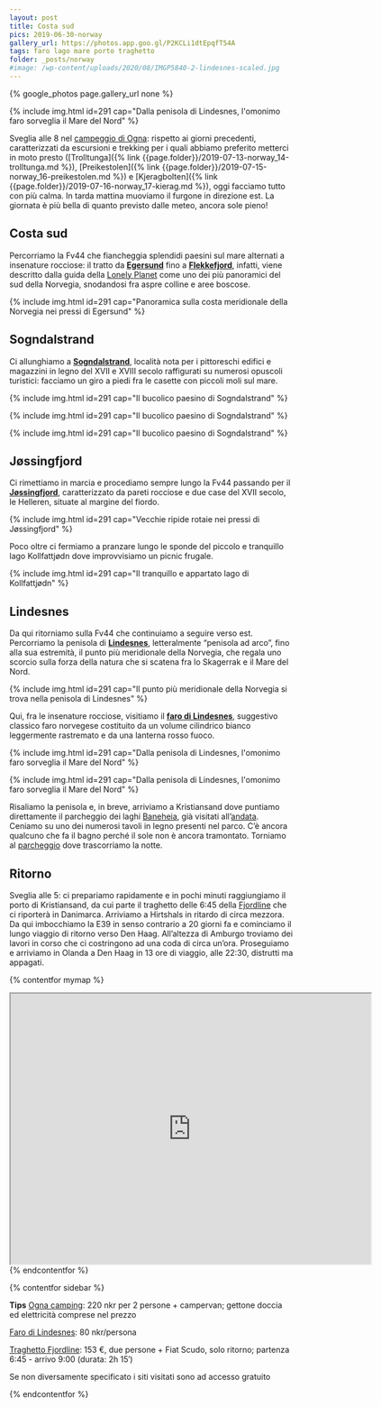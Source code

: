 ```yaml
---
layout: post
title: Costa sud
pics: 2019-06-30-norway
gallery_url: https://photos.app.goo.gl/P2KCLi1dtEpqfT54A
tags: faro lago mare porto traghetto
folder: _posts/norway
#image: /wp-content/uploads/2020/08/IMGP5840-2-lindesnes-scaled.jpg
---
```


{% google_photos page.gallery_url none %}

{% include img.html id=291 cap="Dalla penisola di Lindesnes, l'omonimo faro sorveglia il Mare del Nord" %}

Sveglia alle 8 nel [campeggio di Ogna](https://www.ognacamping.no/en/): rispetto ai giorni precedenti, caratterizzati da escursioni e trekking per i quali abbiamo preferito metterci in moto presto ([Trolltunga]({% link {{page.folder}}/2019-07-13-norway_14-trolltunga.md %}), [Preikestolen]({% link {{page.folder}}/2019-07-15-norway_16-preikestolen.md %}) e [Kjeragbolten]({% link {{page.folder}}/2019-07-16-norway_17-kierag.md %}), oggi facciamo tutto con più calma. In tarda mattina muoviamo il furgone in direzione est. La giornata è più bella di quanto previsto dalle meteo, ancora sole pieno!

## Costa sud

Percorriamo la Fv44 che fiancheggia splendidi paesini sul mare alternati a insenature rocciose: il tratto da **[Egersund](https://www.fjordnorway.com/places-to-go/egersund-town-centre-p1086743)** fino a [**Flekkefjord**](https://www.visitnorway.com/places-to-go/southern-norway/flekkefjord/), infatti, viene descritto dalla guida della [Lonely Planet](https://shop.lonelyplanetitalia.it/prodotto/guida-di-viaggio-norvegia) come uno dei più panoramici del sud della Norvegia, snodandosi fra aspre colline e aree boscose.

{% include img.html id=291 cap="Panoramica sulla costa meridionale della Norvegia nei pressi di Egersund" %}

## Sogndalstrand

Ci allunghiamo a **[Sogndalstrand](https://www.visitnorway.com/listings/sogndalstrand/10739/)**, località nota per i pittoreschi edifici e magazzini in legno del XVII e XVIII secolo raffigurati su numerosi opuscoli turistici: facciamo un giro a piedi fra le casette con piccoli moli sul mare.

{% include img.html id=291 cap="Il bucolico paesino di Sogndalstrand" %}

{% include img.html id=291 cap="Il bucolico paesino di Sogndalstrand" %}

{% include img.html id=291 cap="Il bucolico paesino di Sogndalstrand" %}

## Jøssingfjord

Ci rimettiamo in marcia e procediamo sempre lungo la Fv44 passando per il **[Jøssingfjord](https://www.visitnorway.it/listings/helleren-and-j%C3%B8ssingfjord/10735/)**, caratterizzato da pareti rocciose e due case del XVII secolo, le Helleren, situate al margine del fiordo.

{% include img.html id=291 cap="Vecchie ripide rotaie nei pressi di Jøssingfjord" %}

Poco oltre ci fermiamo a pranzare lungo le sponde del piccolo e tranquillo lago Kollfattjødn dove improvvisiamo un picnic frugale.

{% include img.html id=291 cap="Il tranquillo e appartato lago di Kollfattjødn" %}

## Lindesnes

Da qui ritorniamo sulla Fv44 che continuiamo a seguire verso est. Percorriamo la penisola di **[Lindesnes](https://www.visitnorway.com/places-to-go/southern-norway/lindesnes/)**, letteralmente “penisola ad arco”, fino alla sua estremità, il punto più meridionale della Norvegia, che regala uno scorcio sulla forza della natura che si scatena fra lo Skagerrak e il Mare del Nord.

{% include img.html id=291 cap="Il punto più meridionale della Norvegia si trova nella penisola di Lindesnes" %}

Qui, fra le insenature rocciose, visitiamo il **[faro di Lindesnes](https://www.visitnorway.com/places-to-go/southern-norway/lindesnes/listings-lindesnes-region/lindesnes-lighthouse/3644/)**, suggestivo classico faro norvegese costituito da un volume cilindrico bianco leggermente rastremato e da una lanterna rosso fuoco.

{% include img.html id=291 cap="Dalla penisola di Lindesnes, l'omonimo faro sorveglia il Mare del Nord" %}

{% include img.html id=291 cap="Dalla penisola di Lindesnes, l'omonimo faro sorveglia il Mare del Nord" %}

Risaliamo la penisola e, in breve, arriviamo a Kristiansand dove puntiamo direttamente il parcheggio dei laghi [Baneheia](https://park4night.com/lieu/58798//kristiansand-10-svarttj%C3%B8nnveien/norway/kristiansand#prettyPhoto), già visitati all’[andata](http://www.van42.org/2019/06/30/la-costa-sud/). Ceniamo su uno dei numerosi tavoli in legno presenti nel parco. C’è ancora qualcuno che fa il bagno perché il sole non è ancora tramontato. Torniamo al [parcheggio](https://park4night.com/lieu/58798//kristiansand-10-svarttj%C3%B8nnveien/norway/kristiansand#prettyPhoto) dove trascorriamo la notte.

## Ritorno

Sveglia alle 5: ci prepariamo rapidamente e in pochi minuti raggiungiamo il porto di Kristiansand, da cui parte il traghetto delle 6:45 della [Fjordline](https://www.fjordline.com/en) che ci riporterà in Danimarca. Arriviamo a Hirtshals in ritardo di circa mezzora. Da qui imbocchiamo la E39 in senso contrario a 20 giorni fa e cominciamo il lungo viaggio di ritorno verso Den Haag. All’altezza di Amburgo troviamo dei lavori in corso che ci costringono ad una coda di circa un’ora. Proseguiamo e arriviamo in Olanda a Den Haag in 13 ore di viaggio, alle 22:30, distrutti ma appagati.

{% contentfor mymap %}
<iframe src="https://www.google.com/maps/d/embed?mid=1Zq412hsHtAhB0wvIPQNmXxJQUWI1OuUB&ehbc=2E312F" width="640" height="480"></iframe>
{% endcontentfor %}

{% contentfor sidebar %}

**Tips**
[Ogna camping](https://www.ognacamping.no/en/): 220 nkr per 2 persone + campervan; gettone doccia ed elettricità comprese nel prezzo

[Faro di Lindesnes](https://www.visitnorway.com/places-to-go/southern-norway/lindesnes/listings-lindesnes-region/lindesnes-lighthouse/3644/): 80 nkr/persona

[Traghetto Fjordline](https://www.fjordline.com/en): 153 €, due persone + Fiat Scudo, solo ritorno; partenza 6:45 - arrivo 9:00 (durata: 2h 15′)

Se non diversamente specificato i siti visitati sono ad accesso gratuito

{% endcontentfor %}